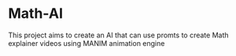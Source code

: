 # Math-AI
This project aims to create an AI that can use promts to create Math explainer videos using MANIM animation engine
